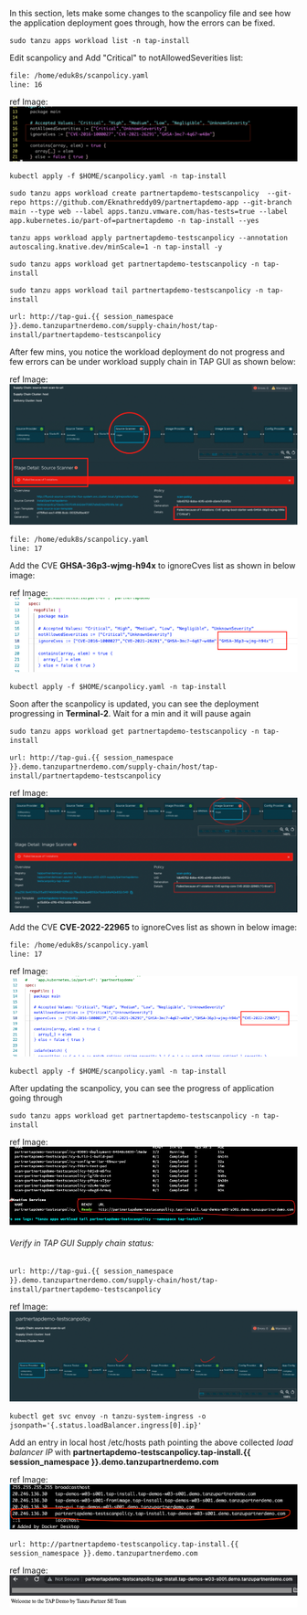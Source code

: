 In this section, lets make some changes to the scanpolicy file and see how the application deployment goes through, how the errors can be fixed. 

```execute
sudo tanzu apps workload list -n tap-install
```

Edit scanpolicy and Add "Critical" to notAllowedSeverities list: 

```editor:open-file
file: /home/eduk8s/scanpolicy.yaml
line: 16
```

ref Image: ![Scanpolicy](images/scanpolicy-1.png)

```execute
kubectl apply -f $HOME/scanpolicy.yaml -n tap-install
```

```execute
sudo tanzu apps workload create partnertapdemo-testscanpolicy  --git-repo https://github.com/Eknathreddy09/partnertapdemo-app --git-branch main --type web --label apps.tanzu.vmware.com/has-tests=true --label app.kubernetes.io/part-of=partnertapdemo -n tap-install --yes
```

```execute
tanzu apps workload apply partnertapdemo-testscanpolicy --annotation autoscaling.knative.dev/minScale=1 -n tap-install -y
```

```execute
sudo tanzu apps workload get partnertapdemo-testscanpolicy -n tap-install
```

```execute-2
sudo tanzu apps workload tail partnertapdemo-testscanpolicy -n tap-install
```

```dashboard:open-url
url: http://tap-gui.{{ session_namespace }}.demo.tanzupartnerdemo.com/supply-chain/host/tap-install/partnertapdemo-testscanpolicy
```

After few mins, you notice the workload deployment do not progress and few errors can be under workload supply chain in TAP GUI as shown below: 

ref Image: ![Scanpolicy](images/scan-1.png)

```editor:open-file
file: /home/eduk8s/scanpolicy.yaml
line: 17
```

Add the CVE **GHSA-36p3-wjmg-h94x** to ignoreCves list as shown in below image: 

ref Image: ![Scanpolicy](images/scan-2.png)

```execute
kubectl apply -f $HOME/scanpolicy.yaml -n tap-install
```

Soon after the scanpolicy is updated, you can see the deployment progressing in **Terminal-2**. Wait for a min and it will pause again

```execute
sudo tanzu apps workload get partnertapdemo-testscanpolicy -n tap-install
```

```dashboard:open-url
url: http://tap-gui.{{ session_namespace }}.demo.tanzupartnerdemo.com/supply-chain/host/tap-install/partnertapdemo-testscanpolicy
```

ref Image: ![Scanpolicy](images/scan-3.png)

Add the CVE **CVE-2022-22965** to ignoreCves list as shown in below image: 

```editor:open-file
file: /home/eduk8s/scanpolicy.yaml
line: 17
```

ref Image: ![Scanpolicy](images/scan-4.png)

```execute
kubectl apply -f $HOME/scanpolicy.yaml -n tap-install
```

After updating the scanpolicy, you can see the progress of application going through

```execute
sudo tanzu apps workload get partnertapdemo-testscanpolicy -n tap-install
```

ref Image: ![Scanpolicy](images/scan-5.png)

###### Verify in TAP GUI Supply chain status: 

```dashboard:open-url
url: http://tap-gui.{{ session_namespace }}.demo.tanzupartnerdemo.com/supply-chain/host/tap-install/partnertapdemo-testscanpolicy
```

ref Image: ![Scanpolicy](images/scan-6.png)

```execute
kubectl get svc envoy -n tanzu-system-ingress -o jsonpath='{.status.loadBalancer.ingress[0].ip}'
```

Add an entry in local host /etc/hosts path pointing the above collected *load balancer IP* with **partnertapdemo-testscanpolicy.tap-install.{{ session_namespace }}.demo.tanzupartnerdemo.com**

ref Image: ![Scanpolicy](images/scan-7.png)

```dashboard:open-url
url: http://partnertapdemo-testscanpolicy.tap-install.{{ session_namespace }}.demo.tanzupartnerdemo.com
```

ref Image: ![Scanpolicy](images/scan-8.png)

